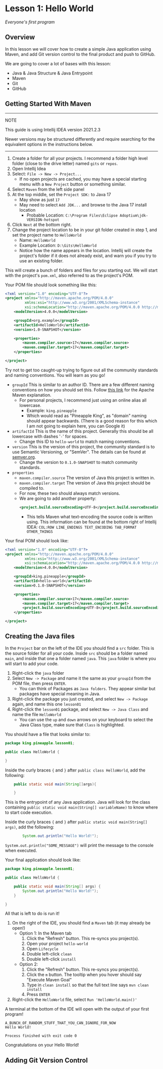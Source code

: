 # Lesson 1: Hello World

_Everyone's first program_

## Overview

In this lesson we will cover how to create a simple Java application using Maven, and add Git version control to the
final product and push to GitHub.

We are going to cover a lot of bases with this lesson:

* Java & Java Structure & Java Entrypoint
* Maven
* Git
* GitHub

## Getting Started With Maven

---

NOTE

This guide is using Intellij IDEA version 2021.2.3

Newer versions may be structured differently and require searching for the equivalent options in the instructions below.

---

1. Create a folder for all your projects. I recommend a folder high level folder (close to the drive letter)
   named `gits` or `repos`.
2. Open Intellij Idea
3. Select: `File -> New -> Project...`
    * If no open projects are cached, you may have a special starting menu with a `New Project` button or something
      similar.
4. Select `Maven` from the left side panel
5. At the top middle, set the `Project SDK:` to Java 17
    * May show as just `17`
    * May need to select `Add JDK...` and browse to the Java 17 install location
        * Probable Location: `C:\Program Files\Eclipse Adoptium\jdk-VERSION-hotspot`
6. Click `Next` at the bottom right.
7. Change the project location to be in your git folder created in step 1, and set the project name to `HelloWorld`
    * Name: `HelloWorld`
    * Example Location: `D:\Gits\HelloWorld`
    * Notice how the name appears in the location. Intellij will create the project's folder if it does not already
      exist, and warn you if you try to use an existing folder.

This will create a bunch of folders and files for you starting out. We will start with the project's `pom.xml`, also
referred to as the project's POM.

Your POM file should look something like this:

```xml
<?xml version="1.0" encoding="UTF-8"?>
<project xmlns="http://maven.apache.org/POM/4.0.0"
         xmlns:xsi="http://www.w3.org/2001/XMLSchema-instance"
         xsi:schemaLocation="http://maven.apache.org/POM/4.0.0 http://maven.apache.org/xsd/maven-4.0.0.xsd">
    <modelVersion>4.0.0</modelVersion>

    <groupId>org.example</groupId>
    <artifactId>HelloWorld</artifactId>
    <version>1.0-SNAPSHOT</version>

    <properties>
        <maven.compiler.source>17</maven.compiler.source>
        <maven.compiler.target>17</maven.compiler.target>
    </properties>

</project>
```

Try not to get too caught-up trying to figure out all the community standards and naming conventions. You will learn as
you go!

* `groupId` This is similar to an author ID. There are a few different naming conventions on how you should set this.
  Follow [this link](https://maven.apache.org/guides/mini/guide-naming-conventions.html) for the Apache Maven
  explanation.
    * For personal projects, I recommend just using an online alias all lowercase.
        * Example: `king.pineapple`
        * Which would read as "Pineapple King", as "domain" naming should appear backwards. (There is a good reason for
          this which I am not going to explain here, you can Google it)
* `artifactId` This is the name of this project. Generally this should be all lowercase with dashes '`-`' for spaces.
    * Change this ID to `hello-world` to match naming conventions.
* `version` This is the version of this project, the community standard is to use Semantic Versioning, or "SemVer". The
  details can be found at [semver.org](https://semver.org/).
    * Change the version to `0.1.0-SNAPSHOT` to match community standards.
* `properties`
    * `maven.compiler.source` The version of Java this project is written in.
    * `maven.compiler.target` The version of Java this project should be compiled to.
    * For now, these two should always match versions.
    * We are going to add another property:
      ```xml
      <project.build.sourceEncoding>UTF-8</project.build.sourceEncoding>
      ```
        * This tells Maven what text-encoding the source code is written using. This information can be found at the
          bottom right of Intellij IDEA: `COL:ROW LINE_ENDINGS TEXT_ENCODING TAB_FORMAT OTHER_THINGS`

Your final POM should look like:

```xml
<?xml version="1.0" encoding="UTF-8"?>
<project xmlns="http://maven.apache.org/POM/4.0.0"
         xmlns:xsi="http://www.w3.org/2001/XMLSchema-instance"
         xsi:schemaLocation="http://maven.apache.org/POM/4.0.0 http://maven.apache.org/xsd/maven-4.0.0.xsd">
    <modelVersion>4.0.0</modelVersion>

    <groupId>king.pineapple</groupId>
    <artifactId>hello-world</artifactId>
    <version>0.1.0-SNAPSHOT</version>

    <properties>
        <maven.compiler.source>17</maven.compiler.source>
        <maven.compiler.target>17</maven.compiler.target>
        <project.build.sourceEncoding>UTF-8</project.build.sourceEncoding>
    </properties>

</project>
```

## Creating the Java files

In the `Project` bar on the left of the IDE you should find a `src` folder. This is the source folder for all your code.
Inside `src` should be a folder named `main`, and inside that one a folder named `java`. This `java` folder is where you
will start to add your code.

1. Right-click the `java` folder
2. Select `New -> Package` and name it the same as your `groupId` from the POM file, then press `ENTER`.
    * You can think of Packages as `Java folders`. They appear similar but packages have special meaning in Java.
3. Right-click the package you just created, and select `New -> Package` again, and name this one `lesson01`
4. Right-click the `lesson01` package, and select `New -> Java Class` and name the file `HelloWorld`
    * You can use the `up` and `down` arrows on your keyboard to select the Java Class type, make sure that `Class` is
      highlighted.

You should have a file that looks similar to:

```java
package king.pineapple.lesson01;

public class HelloWorld {

}
```

Inside the curly braces `{` and `}` after `public class HelloWorld`, add the following:

```java
    public static void main(String[]args){

    }
```

This is the entrypoint of any Java application. Java will look for the class
containing `public static void main(String[] variableName)` to know where to start code execution.

Inside the curly braces `{` and `}` after `public static void main(String[] args)`, add the following:

```java
        System.out.println("Hello World!");
```

`System.out.println("SOME_MESSAGE")` will print the message to the console when executed.

Your final application should look like:

```java
package king.pineapple.lesson01;

public class HelloWorld {

    public static void main(String[] args) {
        System.out.println("Hello World!");
    }

}
```

All that is left to do is run it!

1. On the right of the IDE, you should find a `Maven` tab (it may already be open!)
    * Option 1: In the Maven tab
        1. Click the "Refresh" button. This re-syncs you project(s).
        2. Open your project `hello-world`
        3. Open `Lifecycle`
        4. Double left-click `clean`
        4. Double left-click `install`
    * Option 2:
        1. Click the "Refresh" button. This re-syncs you project(s).
        2. Click the `m` button. The tooltip when you hover should say "Execute Maven Goal"
        3. Type in `clean install` so that the full text line says `mvn clean install`
        4. Press `ENTER`
2. Right-click the `HelloWorld` file, select `Run 'HelloWorld.main()'`

A terminal at the bottom of the IDE will open with the output of your first program!

```text
A_BUNCH_OF_RANDOM_STUFF_THAT_YOU_CAN_IGNORE_FOR_NOW
Hello World!

Process finished with exit code 0
```

Congratulations on your Hello World!

## Adding Git Version Control




